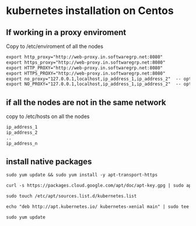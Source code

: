 # kubernetes installation on Centos

##  If working in a proxy enviroment 
Copy to /etc/enviroment of all the nodes
```markdown
export http_proxy="http://web-proxy.in.softwaregrp.net:8080"
export https_proxy="http://web-proxy.in.softwaregrp.net:8080"
export HTTP_PROXY="http://web-proxy.in.softwaregrp.net:8080"
export HTTPS_PROXY="http://web-proxy.in.softwaregrp.net:8080"
export no_proxy="127.0.0.1,localhost,ip_address_1,ip_address_2"  -- optional if all the nodes in the same network
export NO_PROXY="127.0.0.1,localhost,ip_address_1,ip_address_2"  -- optional if all the nodes in the same network
```
## if all the nodes are not in the same network
copy to /etc/hosts on all the nodes
```markdown
ip_address_1
ip_address_2
..
ip_address_n
```

## install native packages
```markdown
sudo yum update && sudo yum install -y apt-transport-https

curl -s https://packages.cloud.google.com/apt/doc/apt-key.gpg | sudo apt-key add -

sudo touch /etc/apt/sources.list.d/kubernetes.list 

echo "deb http://apt.kubernetes.io/ kubernetes-xenial main" | sudo tee -a /etc/apt/sources.list.d/kubernetes.list

sudo yum update
```
